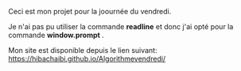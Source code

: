 

Ceci est mon projet pour la joournée du vendredi. 

Je n'ai pas pu utiliser la commande **readline** et donc j'ai opté pour la commande **window.prompt** .

Mon site est disponible depuis le lien suivant: https://hibachaibi.github.io/Algorithmevendredi/ 
